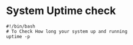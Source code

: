 # System Uptime check

```shell
#!/bin/bash
# To Check How long your system up and running
uptime -p
```